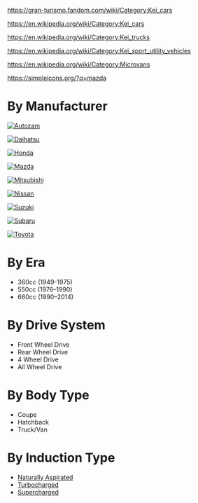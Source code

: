 
https://gran-turismo.fandom.com/wiki/Category:Kei_cars

https://en.wikipedia.org/wiki/Category:Kei_cars

https://en.wikipedia.org/wiki/Category:Kei_trucks

https://en.wikipedia.org/wiki/Category:Kei_sport_utility_vehicles

https://en.wikipedia.org/wiki/Category:Microvans

https://simpleicons.org/?q=mazda

# By Manufacturer
[![Autozam](https://shields.io/badge/Autozam-9-red?logo=mazda&logoWidth=40&logoColor=white&style=for-the-badge&labelColor=30378d&color=white)](./vehicles/autozam/index.md)

[![Daihatsu](https://shields.io/badge/Daihatsu-9-red?logo=toyota&logoWidth=40&logoColor=white&style=for-the-badge&labelColor=EB0A1E&color=white)](./vehicles/daihatsu/index)

[![Honda](https://shields.io/badge/Honda-9-red?logo=honda&logoWidth=40&logoColor=white&style=for-the-badge&labelColor=047bc0&color=white)](./vehicles/honda/index)

[![Mazda](https://shields.io/badge/Mazda-9-red?logo=Mazda&logoWidth=40&logoColor=white&style=for-the-badge&labelColor=101010&color=white)](./vehicles/mazda/index)

[![Mitsubishi](https://shields.io/badge/Mitsubishi-9-red?logo=Mitsubishi&logoWidth=40&logoColor=white&style=for-the-badge&labelColor=E60012&color=white)](./vehicles/mitsubishi/index)

[![Nissan](https://shields.io/badge/Nissan-9-red?logo=Nissan&logoWidth=40&logoColor=white&style=for-the-badge&labelColor=C3002F&color=white)](./vehicles/nissan/index)

[![Suzuki](https://shields.io/badge/Suzuki-9-red?logo=Suzuki&logoWidth=40&logoColor=white&style=for-the-badge&labelColor=035dd0&color=white)](./vehicles/suzuki/index)

[![Subaru](https://shields.io/badge/Subaru-9-red?logo=Subaru&logoWidth=40&logoColor=white&style=for-the-badge&labelColor=013C74&color=white)](./vehicles/subaru/index)

[![Toyota](https://shields.io/badge/Toyota-4-red?logo=Toyota&logoWidth=40&logoColor=white&style=for-the-badge&labelColor=EB0A1E&color=white)](./vehicles/toyota/index)

# By Era
* 360cc (1949-1975)
* 550cc (1976–1990)
* 660cc (1990–2014)

# By Drive System
* Front Wheel Drive
* Rear Wheel Drive
* 4 Wheel Drive
* All Wheel Drive

# By Body Type
* Coupe
* Hatchback
* Truck/Van

# By Induction Type
* [Naturally Aspirated](./categories/induction/natural)
* [Turbocharged](./categories/induction/turbocharged)
* [Supercharged](./categories/induction/supercharged)
